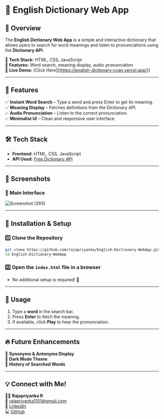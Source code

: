 # 📖 English Dictionary Web App  

## 🚀 Overview  
The **English Dictionary Web App** is a simple and interactive dictionary that allows users to search for word meanings and listen to pronunciations using the **Dictionary API**.  

🔹 **Tech Stack:** HTML, CSS, JavaScript  
🔹 **Features:** Word search, meaning display, audio pronunciation  
🔹 **Live Demo:** [Click Here][(https://english-dictionary-cyan.vercel.app/)]

---

## 🌟 Features  
✅ **Instant Word Search** – Type a word and press Enter to get its meaning.  
✅ **Meaning Display** – Fetches definitions from the Dictionary API.  
✅ **Audio Pronunciation** – Listen to the correct pronunciation.  
✅ **Minimalist UI** – Clean and responsive user interface.  

---

## 🛠 Tech Stack  
- **Frontend:** HTML, CSS, JavaScript  
- **API Used:** [Free Dictionary API](https://dictionaryapi.dev/)  

---

## 📸 Screenshots  
### 🔹 Main Interface  
![Screenshot (393)](https://github.com/user-attachments/assets/1a4c1cd7-6524-48af-a0b1-4d86a5666905)

---

## 🚀 Installation & Setup  
### 1️⃣ Clone the Repository  
```bash
git clone https://github.com/rajapriyanka/English-Dictionary-WebApp.git
cd English-Dictionary-WebApp
```

### 2️⃣ Open the `index.html` file in a browser  
- No additional setup is required! 🎉  

---

## 📌 Usage  
1. Type a **word** in the search bar.  
2. Press **Enter** to fetch the meaning.  
3. If available, click **Play** to hear the pronunciation.  

---

## 🔥 Future Enhancements  
🔹 **Synonyms & Antonyms Display**  
🔹 **Dark Mode Theme**  
🔹 **History of Searched Words**  

---

## 💡 Connect with Me!  
👩‍💻 **Rajapriyanka R**  
📧 [rajapriyanka1101@gmail.com](mailto:rajapriyanka1101@gmail.com)  
🔗 [LinkedIn](https://www.linkedin.com/in/rajapriyankar/)  
💻 [GitHub](https://github.com/rajapriyanka/)  
